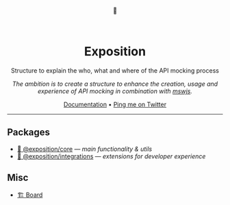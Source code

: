 <p align="center">📖</p>
<br>
<h1 align="center">Exposition</h1>

<p align="center">Structure to explain the who, what and where of the API mocking process</p>

<p align="center"><i>The ambition is to create a structure to enhance the creation, usage and experience of API mocking in combination with <a href="https://github.com/mswjs/msw">mswjs</a>.</i></p>

<p align="center">
<a href="https://h2xd.github.io/exposition/">Documentation</a>&nbsp;&bull;
<a href="https://twitter.com/aschujkow">Ping me on Twitter</a>
</p>

---

## Packages

- [🌱 @exposition/core](https://github.com/h2xd/exposition/tree/main/packages/core) — _main functionality & utils_
- [🧩 @exposition/integrations](https://github.com/h2xd/exposition/tree/main/packages/integrations) — _extensions for developer experience_

## Misc

- [🏗 Board](https://github.com/users/h2xd/projects/2)
